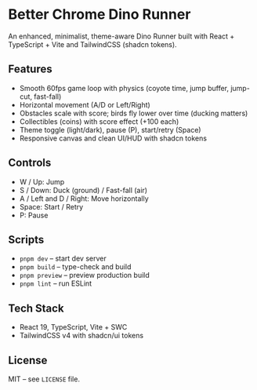 # Better Chrome Dino Runner

An enhanced, minimalist, theme-aware Dino Runner built with React + TypeScript + Vite and TailwindCSS (shadcn tokens).

## Features

- Smooth 60fps game loop with physics (coyote time, jump buffer, jump-cut, fast-fall)
- Horizontal movement (A/D or Left/Right)
- Obstacles scale with score; birds fly lower over time (ducking matters)
- Collectibles (coins) with score effect (+100 each)
- Theme toggle (light/dark), pause (P), start/retry (Space)
- Responsive canvas and clean UI/HUD with shadcn tokens

## Controls

- W / Up: Jump
- S / Down: Duck (ground) / Fast-fall (air)
- A / Left and D / Right: Move horizontally
- Space: Start / Retry
- P: Pause

## Scripts

- `pnpm dev` – start dev server
- `pnpm build` – type-check and build
- `pnpm preview` – preview production build
- `pnpm lint` – run ESLint

## Tech Stack

- React 19, TypeScript, Vite + SWC
- TailwindCSS v4 with shadcn/ui tokens

## License

MIT – see `LICENSE` file.
